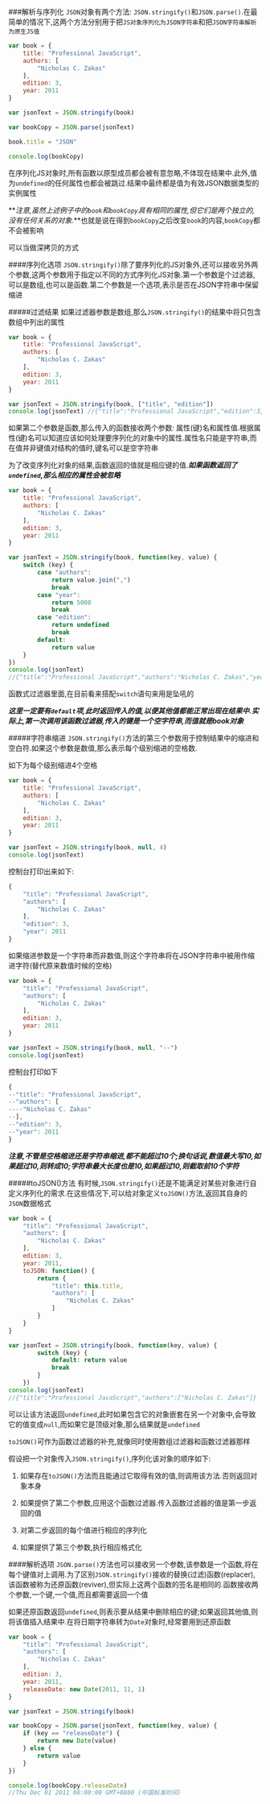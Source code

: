 ###解析与序列化
`JSON`对象有两个方法: `JSON.stringify()`和`JSON.parse()`.在最简单的情况下,这两个方法分别用于把`JS对象序列化为JSON字符串`和把`JSON字符串解析为原生JS值`

```javascript
var book = {
    title: "Professional JavaScript",
    authors: [
        "Nicholas C. Zakas"
    ],
    edition: 3,
    year: 2011
}

var jsonText = JSON.stringify(book)

var bookCopy = JSON.parse(jsonText)

book.title = "JSON"

console.log(bookCopy)
```

在序列化JS对象时,所有函数以原型成员都会被有意忽略,不体现在结果中.此外,值为`undefined`的任何属性也都会被跳过.结果中最终都是值为有效JSON数据类型的实例属性

**_注意,虽然上述例子中的`book`和`bookCopy`具有相同的属性,但它们是两个独立的,没有任何关系的对象._**也就是说在得到`bookCopy`之后改变`book`的内容,`bookCopy`都不会被影响

可以当做深拷贝的方式

####序列化选项
`JSON.stringify()`除了要序列化的JS对象外,还可以接收另外两个参数,这两个参数用于指定以不同的方式序列化JS对象.第一个参数是个过滤器,可以是数组,也可以是函数.第二个参数是一个选项,表示是否在JSON字符串中保留缩进

#####过滤结果
如果过滤器参数是数组,那么`JSON.stringify()`的结果中将只包含数组中列出的属性

```javascript
var book = {
    title: "Professional JavaScript",
    authors: [
        "Nicholas C. Zakas"
    ],
    edition: 3,
    year: 2011
}

var jsonText = JSON.stringify(book, ["title", "edition"])
console.log(jsonText) //{"title":"Professional JavaScript","edition":3}
```

如果第二个参数是函数,那么传入的函数接收两个参数: 属性(键)名和属性值.根据属性(键)名可以知道应该如何处理要序列化的对象中的属性.属性名只能是字符串,而在值并非键值对结构的值时,键名可以是空字符串

为了改变序列化对象的结果,函数返回的值就是相应键的值.**_如果函数返回了`undefined`,那么相应的属性会被忽略_**

```javascript
var book = {
    title: "Professional JavaScript",
    authors: [
        "Nicholas C. Zakas"
    ],
    edition: 3,
    year: 2011
}

var jsonText = JSON.stringify(book, function(key, value) {
    switch (key) {
        case "authors":
            return value.join(",")
            break
        case "year":
            return 5000
            break
        case "edition":
            return undefined
            break
        default:
            return value
    }
})
console.log(jsonText) 
//{"title":"Professional JavaScript","authors":"Nicholas C. Zakas","year":5000}
```

函数式过滤器里面,在目前看来搭配`switch`语句来用是坠吼的

**_这里一定要有`default`项,此时返回传入的值,以便其他值都能正常出现在结果中.实际上,第一次调用该函数过滤器,传入的键是一个空字符串,而值就是book对象_**

#####字符串缩进
`JSON.stringify()`方法的第三个参数用于控制结果中的缩进和空白符.如果这个参数是数值,那么表示每个级别缩进的空格数.

如下为每个级别缩进4个空格

```javascript
var book = {
    title: "Professional JavaScript",
    authors: [
        "Nicholas C. Zakas"
    ],
    edition: 3,
    year: 2011
}

var jsonText = JSON.stringify(book, null, 4)
console.log(jsonText)
```

控制台打印出来如下:

```javascript
{
    "title": "Professional JavaScript",
    "authors": [
        "Nicholas C. Zakas"
    ],
    "edition": 3,
    "year": 2011
}
```

如果缩进参数是一个字符串而非数值,则这个字符串将在JSON字符串中被用作缩进字符(替代原来数值时候的空格)

```javascript
var book = {
    "title": "Professional JavaScript",
    "authors": [
        "Nicholas C. Zakas"
    ],
    edition: 3,
    year: 2011
}

var jsonText = JSON.stringify(book, null, "--")
console.log(jsonText)
```

控制台打印如下

```javascript
{
--"title": "Professional JavaScript",
--"authors": [
----"Nicholas C. Zakas"
--],
--"edition": 3,
--"year": 2011
}
```

**_注意,不管是空格缩进还是字符串缩进,都不能超过10个;换句话说,数值最大写10,如果超过10,则转成10;字符串最大长度也是10,如果超过10,则截取前10个字符_**

#####toJSON()方法
有时候,`JSON.stringify()`还是不能满足对某些对象进行自定义序列化的需求.在这些情况下,可以给对象定义`toJSON()`方法,返回其自身的`JSON`数据格式

```javascript
var book = {
    "title": "Professional JavaScript",
    "authors": [
        "Nicholas C. Zakas"
    ],
    edition: 3,
    year: 2011,
    toJSON: function() {
        return {
            "title": this.title,
            "authors": [
                "Nicholas C. Zakas"
            ]
        }
    }
}

var jsonText = JSON.stringify(book, function(key, value) {
        switch (key) {
            default: return value
            break
        }
    })
console.log(jsonText)
//{"title":"Professional JavaScript","authors":["Nicholas C. Zakas"]}
```

可以让该方法返回`undefined`,此时如果包含它的对象嵌套在另一个对象中,会导致它的值变成`null`,而如果它是顶级对象,那么结果就是`undefined`

`toJSON()`可作为函数过滤器的补充,就像同时使用数组过滤器和函数过滤器那样

假设把一个对象传入`JSON.stringify()`,序列化该对象的顺序如下:

1. 如果存在`toJSON()`方法而且能通过它取得有效的值,则调用该方法.否则返回对象本身

2. 如果提供了第二个参数,应用这个函数过滤器.传入函数过滤器的值是第一步返回的值

3. 对第二步返回的每个值进行相应的序列化

4. 如果提供了第三个参数,执行相应格式化

####解析选项
`JSON.parse()`方法也可以接收另一个参数,该参数是一个函数,将在每个键值对上调用.为了区别`JSON.stringify()`接收的替换(过滤)函数(replacer),该函数被称为还原函数(reviver),但实际上这两个函数的签名是相同的.函数接收两个参数,一个键,一个值,而且都需要返回一个值

如果还原函数返回`undefined`,则表示要从结果中删除相应的键;如果返回其他值,则将该值插入结果中.在将日期字符串转为`Date`对象时,经常要用到还原函数

```javascript
var book = {
    "title": "Professional JavaScript",
    "authors": [
        "Nicholas C. Zakas"
    ],
    edition: 3,
    year: 2011,
    releaseDate: new Date(2011, 11, 1)
}

var jsonText = JSON.stringify(book)

var bookCopy = JSON.parse(jsonText, function(key, value) {
    if (key == "releaseDate") {
        return new Date(value)
    } else {
        return value
    }
})

console.log(bookCopy.releaseDate)
//Thu Dec 01 2011 00:00:00 GMT+0800 (中国标准时间)
```
